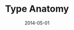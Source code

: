 ---
date: '2014-05-01'
title: Type Anatomy
description: 'Type Anatomy is a web project created to help students learn the anatomy of typography. The website is an index of different typography terms. The site also includes a quiz to test your knowledge of typography. This project utilizes <strong>JavaScript, HTML5, and SASS.</strong>'
image_url: 'mockup.png'
image_alt: 'Type Anatomy Website on computer, tablet, and phone.'
link_1_copy: 'Visit Site'
link_1_link: 'https://typeanatomy.tk'
link_document_copy: 'View Documentation'
link_document_link: 'type-anatomy-documentation.pdf'
---
